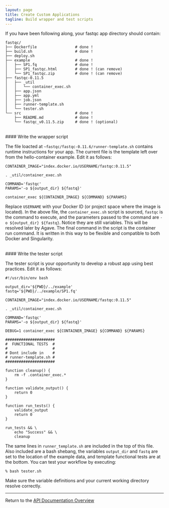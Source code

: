 ```yaml
---
layout: page
title: Create Custom Applications
tagline: Build wrapper and test scripts
---
```


If you have been following along, your fastqc app directory should contain:
```
fastqc/
├── Dockerfile                 # done !
├── build.sh                   # done !
├── deploy.sh
├── example                    # done !
│   ├── SP1.fq                 # done !
│   ├── SP1_fastqc.html        # done ! (can remove)
│   └── SP1_fastqc.zip         # done ! (can remove)
├── fastqc-0.11.5
│   ├── _util
│   │   └── container_exec.sh
│   ├── app.json
│   ├── app.yml
│   ├── job.json
│   ├── runner-template.sh
│   └── tester.sh
└── src                        # done !
    ├── README.md              # done !
    └── fastqc_v0.11.5.zip     # done ! (optional)
```

<br> 
#### Write the wrapper script

The file loacted at `~fastqc/fastqc-0.11.6/runner-template.sh` contains runtime
instructions for your app. The current file is the template left over from the
hello-container example. Edit it as follows:
```
CONTAINER_IMAGE="index.docker.io/USERNAME/fastqc:0.11.5"

. _util/container_exec.sh

COMMAND='fastqc'
PARAMS='-o ${output_dir} ${fastq}'

container_exec ${CONTAINER_IMAGE} ${COMMAND} ${PARAMS}
```

Replace `USERNAME` with your Docker ID (or project space where the image is
located). In the above file, the `container_exec.sh` script is sourced, `fastqc`
is the command to execute, and the parameters passed to the command are `-o
${output_dir} ${fastq}`. Notice they are still variables. This will be resolved
later by Agave. The final command in the script is the container run command.
It is written in this way to be flexible and compatible to both Docker and
Singularity.

<br>
#### Write the tester script

The tester script is your opportunity to develop a robust app using best
practices. Edit it as follows:
```
#!/usr/bin/env bash

output_dir='${PWD}/../example'
fastq='${PWD}/../example/SP1.fq'

CONTAINER_IMAGE="index.docker.io/USERNAME/fastqc:0.11.5"

. _util/container_exec.sh

COMMAND='fastqc'
PARAMS='-o ${output_dir} ${fastq}'

DEBUG=1 container_exec ${CONTAINER_IMAGE} ${COMMAND} ${PARAMS}

######################
#  FUNCTIONAL TESTS  #
#                    #
# Dont include in    #
# runner-template.sh #
######################

function cleanup() {
    rm -f .container_exec.*
}

function validate_output() {
    return 0
}

function run_tests() {
    validate_output
    return 0
}

run_tests && \
    echo "Success" && \
    cleanup
```

The same lines in `runner_template.sh` are included in the top of this file. Also
included are a bash shebang, the variables `output_dir` and `fastq` are set to 
the location of the example data, and template functional tests are at the bottom.
You can test your workflow by executing:
```
% bash tester.sh
```

Make sure the variable definitions and your current working directory resolve
correctly.


---
Return to the [API Documentation Overview](../index.md)

